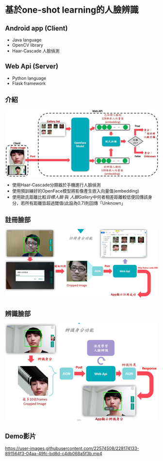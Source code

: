 # 基於one-shot learning的人臉辨識

## Android app (Client)
-   Java language
-   OpenCV library
-   Haar-Cascade 人臉偵測

## Web Api (Server)
-   Python language
-   Flask framework

## 介紹
![Alt text](server/doc/introduction.jpg)
-   使用Haar-Cascade分類器於手機進行人臉偵測
-   使用預訓練好的OpenFace模型將影像產生嵌入向量值(embedding)
-   使用歐氏距離比較*目標人臉* 與 *人臉Gallery*中何者相差距離較低便回傳該身分，若所有距離皆超過閾值(此設為0.7)則回傳「Unknown」

## 註冊臉部
![Alt text](server/doc/註冊身分.jpg)

## 辨識臉部
![Alt text](server/doc/辨識身分.jpg)

## Demo影片
https://user-images.githubusercontent.com/22574508/228174133-891564f3-04aa-49fc-bd8d-c4db068a5f3b.mp4
